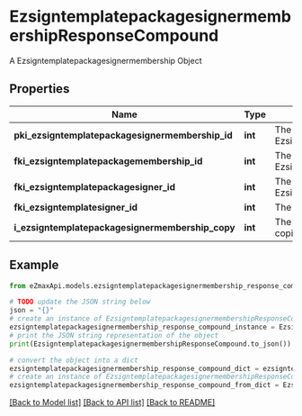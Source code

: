 # EzsigntemplatepackagesignermembershipResponseCompound

A Ezsigntemplatepackagesignermembership Object

## Properties

Name | Type | Description | Notes
------------ | ------------- | ------------- | -------------
**pki_ezsigntemplatepackagesignermembership_id** | **int** | The unique ID of the Ezsigntemplatepackagesignermembership | 
**fki_ezsigntemplatepackagemembership_id** | **int** | The unique ID of the Ezsigntemplatepackagemembership | 
**fki_ezsigntemplatepackagesigner_id** | **int** | The unique ID of the Ezsigntemplatepackagesigner | 
**fki_ezsigntemplatesigner_id** | **int** | The unique ID of the Ezsigntemplatesigner | 
**i_ezsigntemplatepackagesignermembership_copy** | **int** | The Copy number in case of multiple copies. | [optional] 

## Example

```python
from eZmaxApi.models.ezsigntemplatepackagesignermembership_response_compound import EzsigntemplatepackagesignermembershipResponseCompound

# TODO update the JSON string below
json = "{}"
# create an instance of EzsigntemplatepackagesignermembershipResponseCompound from a JSON string
ezsigntemplatepackagesignermembership_response_compound_instance = EzsigntemplatepackagesignermembershipResponseCompound.from_json(json)
# print the JSON string representation of the object
print(EzsigntemplatepackagesignermembershipResponseCompound.to_json())

# convert the object into a dict
ezsigntemplatepackagesignermembership_response_compound_dict = ezsigntemplatepackagesignermembership_response_compound_instance.to_dict()
# create an instance of EzsigntemplatepackagesignermembershipResponseCompound from a dict
ezsigntemplatepackagesignermembership_response_compound_from_dict = EzsigntemplatepackagesignermembershipResponseCompound.from_dict(ezsigntemplatepackagesignermembership_response_compound_dict)
```
[[Back to Model list]](../README.md#documentation-for-models) [[Back to API list]](../README.md#documentation-for-api-endpoints) [[Back to README]](../README.md)


